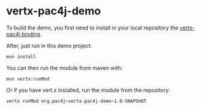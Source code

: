 vertx-pac4j-demo
================

To build the demo, you first need to install in your local repository the [vertx-pac4j binding](https://github.com/pac4j/vertx-pac4j).

After, just run in this demo project:
<pre><code>mvn install</code></pre>

You can then run the module from maven with:
<pre><code>mvn vertx:runMod</code></pre>

Or if you have vert.x installed, run the module from the repository:
<pre><code>vertx runMod org.pac4j~vertx-pac4j-demo~1.0-SNAPSHOT</code></pre>
